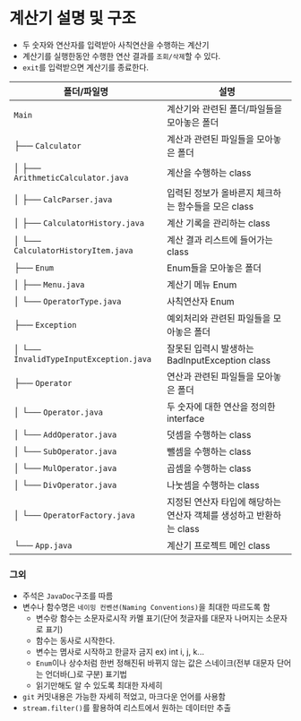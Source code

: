 # 계산기 설명 및 구조
- 두 숫자와 연산자를 입력받아 사칙연산을 수행하는 계산기
- 계산기를 실행한동안 수행한 연산 결과를 `조회/삭제`할 수 있다.
- `exit`를 입력받으면 계산기를 종료한다.

| 폴더/파일명                                   | 설명                                   |                        
|------------------------------------------|--------------------------------------|
| `Main`                                   | 계산기와 관련된 폴더/파일들을 모아놓은 폴더             |                
| ├── `Calculator`                         | 계산과 관련된 파일들을 모아놓은 폴더                 |
| │   ├── `ArithmeticCalculator.java`      | 계산을 수행하는 class                       |
| │   ├── `CalcParser.java`                | 입력된 정보가 올바른지 체크하는 함수들을 모은 class      |
| │   ├── `CalculatorHistory.java`         | 계산 기록을 관리하는 class                    |
| │   └── `CalculatorHistoryItem.java`     | 계산 결과 리스트에 들어가는 class                |
| ├── `Enum`                               | Enum들을 모아놓은 폴더                       |
| │   ├── `Menu.java`                      | 계산기 메뉴 Enum                          |
| │   └── `OperatorType.java`              | 사칙연산자 Enum                           |
| ├── `Exception`                          | 예외처리와 관련된 파일들을 모아놓은 폴더               |
| │   └── `InvalidTypeInputException.java` | 잘못된 입력시 발생하는 BadInputException class |
| ├── `Operator`                           | 연산과 관련된 파일들을 모아놓은 폴더                 |
| │   └── `Operator.java`                  | 두 숫자에 대한 연산을 정의한 interface           |
| │   └── `AddOperator.java`               | 덧셈을 수행하는 class                       |
| │   └── `SubOperator.java`               | 뺄셈을 수행하는 class                       |
| │   └── `MulOperator.java` | 곱셈을 수행하는 class                       |
| │   └── `DivOperator.java` | 나눗셈을 수행하는 class                      |
| │   └── `OperatorFactory.java` | 지정된 연산자 타입에 해당하는 연산자 객체를 생성하고 반환하는 class |
| └── `App.java`                           | 계산기 프로젝트 메인 class                    |

### 그외
- 주석은 `JavaDoc`구조를 따름
- 변수나 함수명은 `네이밍 컨벤션(Naming Conventions)`을 최대한 따르도록 함
    - 변수랑 함수는 소문자로시작 카멜 표기(단어 첫글자를 대문자 나머지는 소문자로 표기)
    - 함수는 동사로 시작한다.
    - 변수는 몀사로 시작하고 한글자 금지 ex) int i, j, k...
    - `Enum`이나 상수처럼 한번 정해진뒤 바뀌지 않는 값은 스네이크(전부 대문자 단어는 언더바(_)로 구분) 표기법
    - 읽기만해도 알 수 있도록 최대한 자세히
- `git` 커밋내용은 가능한 자세히 적었고, 마크다운 언어를 사용함
- `stream.filter()`를 활용하여 리스트에서 원하는 데이터만 추출